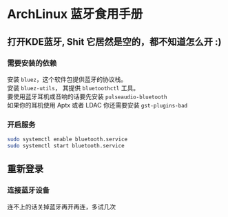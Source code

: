# ArchLinux 蓝牙食用手册

## 打开KDE蓝牙, Shit 它居然是空的，都不知道怎么开 :)
### 需要安装的依赖
安装 ```bluez```，这个软件包提供蓝牙的协议栈。  
安装 ```bluez-utils```， 其提供 ```bluetoothctl``` 工具。  
要使用蓝牙耳机或音响的话要先安装 ```pulseaudio-bluetooth```  
如果你的耳机使用 Aptx 或者 LDAC 你还需要安装 ```gst-plugins-bad```

### 开启服务
```bash
sudo systemctl enable bluetooth.service
sudo systemctl start bluetooth.service
```

## 重新登录

### 连接蓝牙设备
连不上的话关掉蓝牙再开再连，多试几次
